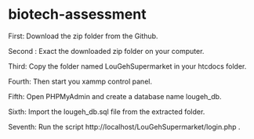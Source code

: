 # biotech-assessment
 

First: Download the zip folder from the Github.

Second : Exact the downloaded zip folder on your computer.

Third: Copy the folder named LouGehSupermarket in your htcdocs folder.

Fourth: Then start you xammp control panel.

Fifth: Open PHPMyAdmin and create a database name lougeh_db.

Sixth: Import the lougeh_db.sql file from the extracted folder.

Seventh: Run the script http://localhost/LouGehSupermarket/login.php . 

